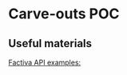 # Carve-outs POC

## Useful materials

[Factiva API examples:](https://developer.dowjones.com/documents/site-docs-getting_started-postman_collections_and_python_notebooks-python_notebooks)
